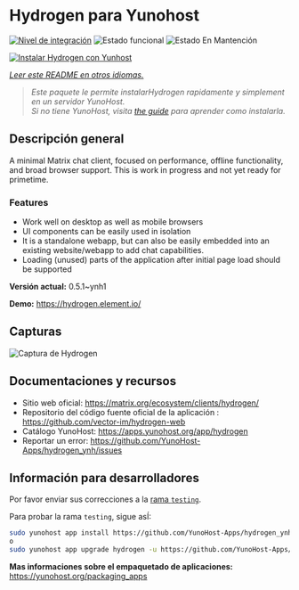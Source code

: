 <!--
Este archivo README esta generado automaticamente<https://github.com/YunoHost/apps/tree/master/tools/readme_generator>
No se debe editar a mano.
-->

# Hydrogen para Yunohost

[![Nivel de integración](https://dash.yunohost.org/integration/hydrogen.svg)](https://ci-apps.yunohost.org/ci/apps/hydrogen/) ![Estado funcional](https://ci-apps.yunohost.org/ci/badges/hydrogen.status.svg) ![Estado En Mantención](https://ci-apps.yunohost.org/ci/badges/hydrogen.maintain.svg)

[![Instalar Hydrogen con Yunhost](https://install-app.yunohost.org/install-with-yunohost.svg)](https://install-app.yunohost.org/?app=hydrogen)

*[Leer este README en otros idiomas.](./ALL_README.md)*

> *Este paquete le permite instalarHydrogen rapidamente y simplement en un servidor YunoHost.*  
> *Si no tiene YunoHost, visita [the guide](https://yunohost.org/install) para aprender como instalarla.*

## Descripción general

A minimal Matrix chat client, focused on performance, offline functionality, and broad browser support. This is work in progress and not yet ready for primetime.

### Features

- Work well on desktop as well as mobile browsers
- UI components can be easily used in isolation
- It is a standalone webapp, but can also be easily embedded into an existing website/webapp to add chat capabilities.
- Loading (unused) parts of the application after initial page load should be supported


**Versión actual:** 0.5.1~ynh1

**Demo:** <https://hydrogen.element.io/>

## Capturas

![Captura de Hydrogen](./doc/screenshots/hydrogen-large.png)

## Documentaciones y recursos

- Sitio web oficial: <https://matrix.org/ecosystem/clients/hydrogen/>
- Repositorio del código fuente oficial de la aplicación : <https://github.com/vector-im/hydrogen-web>
- Catálogo YunoHost: <https://apps.yunohost.org/app/hydrogen>
- Reportar un error: <https://github.com/YunoHost-Apps/hydrogen_ynh/issues>

## Información para desarrolladores

Por favor enviar sus correcciones a la [rama `testing`](https://github.com/YunoHost-Apps/hydrogen_ynh/tree/testing).

Para probar la rama `testing`, sigue asÍ:

```bash
sudo yunohost app install https://github.com/YunoHost-Apps/hydrogen_ynh/tree/testing --debug
o
sudo yunohost app upgrade hydrogen -u https://github.com/YunoHost-Apps/hydrogen_ynh/tree/testing --debug
```

**Mas informaciones sobre el empaquetado de aplicaciones:** <https://yunohost.org/packaging_apps>

